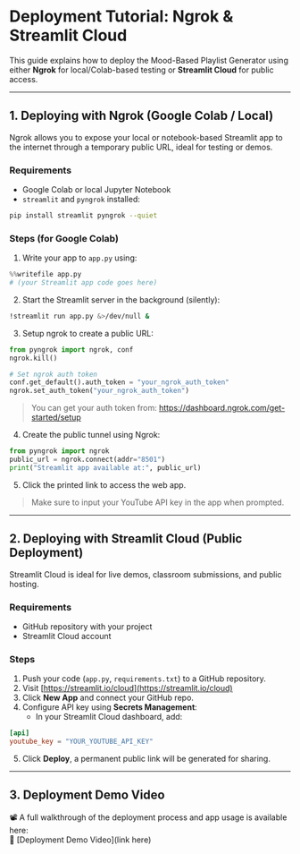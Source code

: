 # Deployment Tutorial: Ngrok & Streamlit Cloud

This guide explains how to deploy the Mood-Based Playlist Generator using either **Ngrok** for local/Colab-based testing or **Streamlit Cloud** for public access.

---

## 1. Deploying with Ngrok (Google Colab / Local)

Ngrok allows you to expose your local or notebook-based Streamlit app to the internet through a temporary public URL, ideal for testing or demos.

### Requirements
- Google Colab or local Jupyter Notebook
- `streamlit` and `pyngrok` installed:
```bash
pip install streamlit pyngrok --quiet
```

### Steps (for Google Colab)

1. Write your app to `app.py` using:
```python
%%writefile app.py
# (your Streamlit app code goes here)
```

2. Start the Streamlit server in the background (silently):
```bash
!streamlit run app.py &>/dev/null &
```

3. Setup ngrok to create a public URL:
```python
from pyngrok import ngrok, conf
ngrok.kill()

# Set ngrok auth token
conf.get_default().auth_token = "your_ngrok_auth_token"
ngrok.set_auth_token("your_ngrok_auth_token")
```
> You can get your auth token from: https://dashboard.ngrok.com/get-started/setup

4. Create the public tunnel using Ngrok:
```python
from pyngrok import ngrok
public_url = ngrok.connect(addr="8501")
print("Streamlit app available at:", public_url)
```

5. Click the printed link to access the web app.

> Make sure to input your YouTube API key in the app when prompted.

---

## 2. Deploying with Streamlit Cloud (Public Deployment)

Streamlit Cloud is ideal for live demos, classroom submissions, and public hosting.

### Requirements
- GitHub repository with your project
- Streamlit Cloud account

### Steps

1. Push your code (`app.py`, `requirements.txt`) to a GitHub repository.
2. Visit [https://streamlit.io/cloud](https://streamlit.io/cloud)
3. Click **New App** and connect your GitHub repo.
4. Configure API key using **Secrets Management**:
   - In your Streamlit Cloud dashboard, add:
```toml
[api]
youtube_key = "YOUR_YOUTUBE_API_KEY"
```

5. Click **Deploy**, a permanent public link will be generated for sharing.

---

## 3. Deployment Demo Video

📽️ A full walkthrough of the deployment process and app usage is available here:  
🔗 [Deployment Demo Video](link here)
